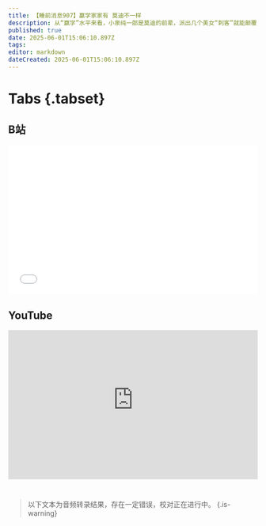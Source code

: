 ```yaml
---
title: 【睡前消息907】赢学家家有 莫迪不一样
description: 从“赢学”水平来看，小泉纯一郎是莫迪的前辈，派出几个美女“刺客”就能颠覆自民党的派阀政治。但莫迪拥有更丰富的“演出题材”，从宗教到中国再到永远的巴基斯坦。所以小泉纯一郎做了5年首相，而莫迪能做十几年总理。
published: true
date: 2025-06-01T15:06:10.897Z
tags: 
editor: markdown
dateCreated: 2025-06-01T15:06:10.897Z
---
```


# Tabs {.tabset}
## B站
<div style="position: relative; padding: 30% 45%;">
<iframe style="position: absolute; width: 100%; height: 100%; left: 0; top: 0;" src="//player.bilibili.com/player.html?&bvid=BV1MT76zQEwv&page=1&as_wide=1&high_quality=1&danmaku=1&autoplay=0" scrolling="no" border="0" frameborder="no" framespacing="0" allowfullscreen="true"></iframe>
</div>

<!--  睡前消息的西瓜视频账号仍处于禁言状态，暂时将其从模板中注释
## 西瓜视频
<div style="position: relative; padding: 30% 45%;">
<iframe style="position: absolute; top: 50%; left: 50%; transform: translate(-50%, -50%); width: 80%; height: 100%;" frameborder="0" src="https://www.ixigua.com/iframe/西瓜视频ID?autoplay=0" referrerpolicy="unsafe-url" allowfullscreen></iframe>
</div>
-->

## YouTube
<div style="position: relative; padding: 30% 45%;">
<iframe style="position: absolute; top: 0; left: 0; width: 100%; height: 100%;" src="https://www.youtube-nocookie.com/embed/YouTubeVID" title="YouTube video player" frameborder="0" allow="accelerometer; autoplay; clipboard-write; encrypted-media; gyroscope; picture-in-picture" allowfullscreen="true"></iframe>
</div>
  
# 

> 以下文本为音频转录结果，存在一定错误，校对正在进行中。
{.is-warning}

